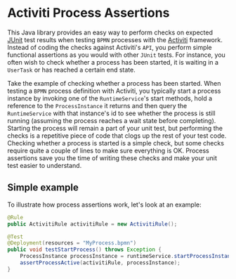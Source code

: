 Activiti Process Assertions
===========================

This Java library provides an easy way to perform checks on expected [JUnit](https://github.com/junit-team/junit "JUnit test framework") test results when testing `BPMN` processes with the [Activiti](http://activiti.org/ "Activiti") framework. Instead of coding the checks against Activiti's `API`, you perform simple functional assertions as you would with other `JUnit` tests. For instance, you often wish to check whether a process has been started, it is waiting in a `UserTask` or has reached a certain end state.

Take the example of checking whether a process has been started. When testing a `BPMN` process definition with Activiti, you typically start a process instance by invoking one of the `RuntimeService`'s start methods, hold a reference to the `ProcessInstance` it returns and then query the `RuntimeService` with that instance's id to see whether the process is still running (assuming the process reaches a wait state before completing). Starting the process will remain a part of your unit test, but performing the checks is a repetitive piece of code that clogs up the rest of your test code. Checking whether a process is started is a simple check, but some checks require quite a couple of lines to make sure everything is OK. Process assertions save you the time of writing these checks and make your unit test easier to understand.

## Simple example

To illustrate how process assertions work, let's look at an example:

```java
@Rule
public ActivitiRule activitiRule = new ActivitiRule();

@Test
@Deployment(resources = "MyProcess.bpmn")
public void testStartProcess() throws Exception {
	ProcessInstance processInstance = runtimeService.startProcessInstanceByKey(TEST_PROCESS_SINGLE_TASK);
	assertProcessActive(activitiRule, processInstance);
}
```


